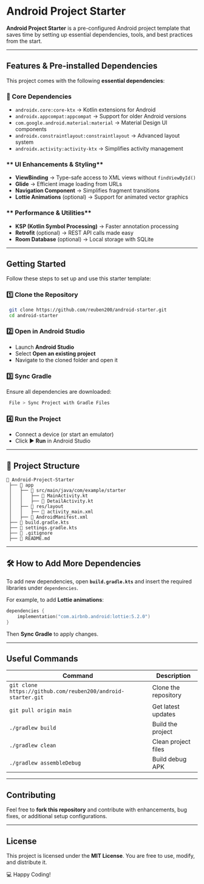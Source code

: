 # Android Project Starter

**Android Project Starter** is a pre-configured Android project template that saves time by setting up essential dependencies, tools, and best practices from the start.

---

## Features & Pre-installed Dependencies
This project comes with the following **essential dependencies**:

### **🔹 Core Dependencies**
- `androidx.core:core-ktx` → Kotlin extensions for Android
- `androidx.appcompat:appcompat` → Support for older Android versions
- `com.google.android.material:material` → Material Design UI components
- `androidx.constraintlayout:constraintlayout` → Advanced layout system
- `androidx.activity:activity-ktx` → Simplifies activity management

### ** UI Enhancements & Styling**
- **ViewBinding** → Type-safe access to XML views without `findViewById()`
- **Glide** → Efficient image loading from URLs
- **Navigation Component** → Simplifies fragment transitions
- **Lottie Animations** (optional) → Support for animated vector graphics

### ** Performance & Utilities**
- **KSP (Kotlin Symbol Processing)** → Faster annotation processing
- **Retrofit** (optional) → REST API calls made easy
- **Room Database** (optional) → Local storage with SQLite

---

## Getting Started
Follow these steps to set up and use this starter template:

### **1️⃣ Clone the Repository**
```sh
 git clone https://github.com/reuben200/android-starter.git
 cd android-starter
```

### **2️⃣ Open in Android Studio**
- Launch **Android Studio**
- Select **Open an existing project**
- Navigate to the cloned folder and open it

### **3️⃣ Sync Gradle**
Ensure all dependencies are downloaded:
```sh
 File > Sync Project with Gradle Files
```

### **4️⃣ Run the Project**
- Connect a device (or start an emulator)
- Click ▶️ **Run** in Android Studio

---

## 📂 Project Structure
```
📁 Android-Project-Starter
 ├── 📁 app
 │   ├── 📂 src/main/java/com/example/starter
 │   │   ├── 📄 MainActivity.kt
 │   │   ├── 📄 DetailActivity.kt
 │   ├── 📂 res/layout
 │   │   ├── 📄 activity_main.xml
 │   ├── 📄 AndroidManifest.xml
 ├── 📄 build.gradle.kts
 ├── 📄 settings.gradle.kts
 ├── 📄 .gitignore
 ├── 📄 README.md
```

---

## 🛠️ How to Add More Dependencies
To add new dependencies, open **`build.gradle.kts`** and insert the required libraries under `dependencies`.

For example, to add **Lottie animations**:
```kotlin
dependencies {
    implementation("com.airbnb.android:lottie:5.2.0")
}
```
Then **Sync Gradle** to apply changes.

---

##  Useful Commands
| **Command**                                                  | **Description**      |
|--------------------------------------------------------------|----------------------|
| `git clone https://github.com/reuben200/android-starter.git` | Clone the repository |
| `git pull origin main`                                       | Get latest updates   |
| `./gradlew build`                                            | Build the project    |
| `./gradlew clean`                                            | Clean project files  |
| `./gradlew assembleDebug`                                    | Build debug APK      |

---

## Contributing
Feel free to **fork this repository** and contribute with enhancements, bug fixes, or additional setup configurations.

---

## License
This project is licensed under the **MIT License**. You are free to use, modify, and distribute it.

💻 Happy Coding!

